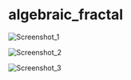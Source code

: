 # algebraic_fractal

![Screenshot_1](https://user-images.githubusercontent.com/58353436/178736255-45ade348-7b38-4029-a08e-13332220cc21.png)










![Screenshot_2](https://user-images.githubusercontent.com/58353436/178736578-e9caedda-0419-4387-9cae-29bc85598742.png)


















![Screenshot_3](https://user-images.githubusercontent.com/58353436/178736447-8b250c38-34f6-4f32-8bc4-94e685df3288.png)
